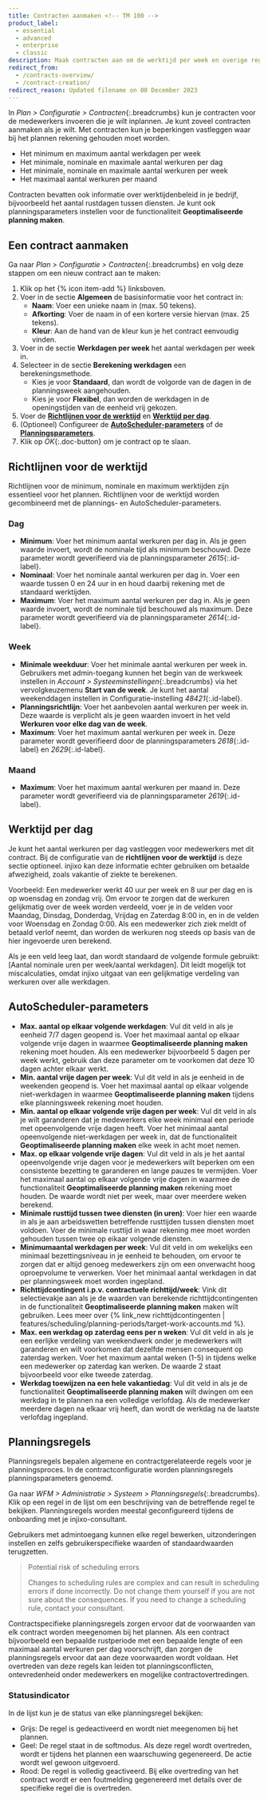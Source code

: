```yaml
---
title: Contracten aanmaken <!-- TM 100 -->
product_label:
  - essential
  - advanced
  - enterprise
  - classic
description: Maak contracten aan om de werktijd per week en overige regels voor je medewerkers vast te leggen. <!-- TM 100 -->
redirect_from:
  - /contracts-overview/
  - /contract-creation/
redirect_reason: Updated filename on 08 December 2023
---
```


In _Plan > Configuratie > Contracten_{:.breadcrumbs} kun je contracten voor de medewerkers invoeren die je wilt inplannen. Je kunt zoveel contracten aanmaken als je wilt. Met contracten kun je beperkingen vastleggen waar bij het plannen rekening gehouden moet worden. <!-- TM 100 -->

- Het minimum en maximum aantal werkdagen per week <!-- TM 100 -->
- Het minimale, nominale en maximale aantal werkuren per dag <!-- TM 100 -->
- Het minimale, nominale en maximale aantal werkuren per week <!-- TM 100 -->
- Het maximaal aantal werkuren per maand <!-- TM 100 -->

Contracten bevatten ook informatie over werktijdenbeleid in je bedrijf, bijvoorbeeld het aantal rustdagen tussen diensten. Je kunt ook planningsparameters instellen voor de functionaliteit **Geoptimaliseerde planning maken**. <!-- TM 100 -->

## Een contract aanmaken <!-- TM 100 -->

Ga naar _Plan > Configuratie > Contracten_{:.breadcrumbs} en volg deze stappen om een nieuw contract aan te maken: <!-- TM 100 -->

1. Klik op het {% icon item-add %} linksboven. <!-- TM 100 -->
2. Voer in de sectie **Algemeen** de basisinformatie voor het contract in:<br> <!-- TM 100 -->
    - **Naam**: Voer een unieke naam in (max. 50 tekens). <!-- TM 100 -->
    - **Afkorting**: Voer de naam in of een kortere versie hiervan (max. 25 tekens). <!-- TM 100 -->
    - **Kleur**: Aan de hand van de kleur kun je het contract eenvoudig vinden. <!-- TM 100 -->
3. Voer in de sectie **Werkdagen per week** het aantal werkdagen per week in. <!-- TM 100 -->
4. Selecteer in de sectie **Berekening werkdagen** een berekeningsmethode. <br> <!-- TM 100 -->
    - Kies je voor **Standaard**, dan wordt de volgorde van de dagen in de planningsweek aangehouden.<br> <!-- TM 100 -->
    - Kies je voor **Flexibel**, dan worden de werkdagen in de openingstijden van de eenheid vrij gekozen. <!-- TM 100 -->
5. Voer de [**Richtlijnen voor de werktijd**](#richtlijnen-voor-de-werktijd) en [**Werktijd per dag**](#werktijd-per-dag). <!-- TM 100 -->
6. (Optioneel) Configureer de [**AutoScheduler-parameters**](#autoscheduler-parameters) of de [**Planningsparameters**](#planningsregels). <!-- TM 100 -->
7. Klik op _OK_{:.doc-button} om je contract op te slaan. <!-- TM 100 -->

## Richtlijnen voor de werktijd <!-- TM 100 -->

Richtlijnen voor de minimum, nominale en maximum werktijden zijn essentieel voor het plannen. Richtlijnen voor de werktijd worden gecombineerd met de plannings- en AutoScheduler-parameters. <!-- TM 100 -->

### Dag <!-- TM 100 -->

- **Minimum**: Voer het minimum aantal werkuren per dag in. Als je geen waarde invoert, wordt de nominale tijd als minimum beschouwd. Deze parameter wordt geverifieerd via de planningsparameter _2615_{:.id-label}. <!-- TM 100 -->
- **Nominaal**: Voer het nominale aantal werkuren per dag in. Voer een waarde tussen 0 en 24 uur in en houd daarbij rekening met de standaard werktijden. <!-- TM 100 -->
- **Maximum**: Voer het maximum aantal werkuren per dag in. Als je geen waarde invoert, wordt de nominale tijd beschouwd als maximum. Deze parameter wordt geverifieerd via de planningsparameter _2614_{:.id-label}. <!-- TM 100 -->

### Week <!-- TM 100 -->

- **Minimale weekduur**: Voer het minimale aantal werkuren per week in. Gebruikers met admin-toegang kunnen het begin van de werkweek instellen in _Account > Systeeminstellingen_{:.breadcrumbs} via het vervolgkeuzemenu **Start van de week**. Je kunt het aantal weekenddagen instellen in Configuratie-instelling _48421_{:.id-label}. <!-- GPT translation -->
- **Planningsrichtlijn**: Voer het aanbevolen aantal werkuren per week in. Deze waarde is verplicht als je geen waarden invoert in het veld **Werkuren voor elke dag van de week**. <!-- GPT translation -->
- **Maximum**: Voer het maximum aantal werkuren per week in. Deze parameter wordt geverifieerd door de planningsparameters _2618_{:.id-label} en _2629_{:.id-label}. <!-- GPT translation -->

### Maand <!-- TM 100 -->

- **Maximum**: Voer het maximum aantal werkuren per maand in. Deze parameter wordt geverifieerd via de planningsparameter _2619_{:.id-label}. <!-- TM 100 -->


## Werktijd per dag <!-- TM 100 -->

Je kunt het aantal werkuren per dag vastleggen voor medewerkers met dit contract. Bij de configuratie van de **richtlijnen voor de werktijd** is deze sectie optioneel. injixo kan deze informatie echter gebruiken om betaalde afwezigheid, zoals vakantie of ziekte te berekenen. <!-- TM 100 -->

Voorbeeld: <!-- TM 100 -->
Een medewerker werkt 40 uur per week en 8 uur per dag en is op woensdag en zondag vrij. Om ervoor te zorgen dat de werkuren gelijkmatig over de week worden verdeeld, voer je in de velden voor Maandag, Dinsdag, Donderdag, Vrijdag en Zaterdag 8:00 in, en in de velden voor Woensdag en Zondag 0:00. Als een medewerker zich ziek meldt of betaald verlof neemt, dan worden de werkuren nog steeds op basis van de hier ingevoerde uren berekend. <!-- TM 100 -->

Als je een veld leeg laat, dan wordt standaard de volgende formule gebruikt: [Aantal nominale uren per week/aantal werkdagen]. Dit leidt mogelijk tot miscalculaties, omdat injixo uitgaat van een gelijkmatige verdeling van werkuren over alle werkdagen. <!-- TM 100 -->

## AutoScheduler-parameters <!-- TM 100 -->


- **Max. aantal op elkaar volgende werkdagen**: Vul dit veld in als je eenheid 7/7 dagen geopend is. Voer het maximaal aantal op elkaar volgende vrije dagen in waarmee **Geoptimaliseerde planning maken** rekening moet houden. Als een medewerker bijvoorbeeld 5 dagen per week werkt, gebruik dan deze parameter om te voorkomen dat deze 10 dagen achter elkaar werkt. <!-- TM 100 -->
- **Min. aantal vrije dagen per week**: Vul dit veld in als je eenheid in de weekenden geopend is. Voer het maximaal aantal op elkaar volgende niet-werkdagen in waarmee **Geoptimaliseerde planning maken** tijdens elke planningsweek rekening moet houden. <!-- TM 100 -->
- **Min. aantal op elkaar volgende vrije dagen per week**: Vul dit veld in als je wilt garanderen dat je medewerkers elke week minimaal een periode met opeenvolgende vrije dagen heeft. Voer het minimaal aantal opeenvolgende niet-werkdagen per week in, dat de functionaliteit **Geoptimaliseerde planning maken** elke week in acht moet nemen. <!-- TM 100 -->
- **Max. op elkaar volgende vrije dagen**: Vul dit veld in als je het aantal opeenvolgende vrije dagen voor je medewerkers wilt beperken om een consistente bezetting te garanderen en lange pauzes te vermijden. Voer het maximaal aantal op elkaar volgende vrije dagen in waarmee de functionaliteit **Geoptimaliseerde planning maken** rekening moet houden. De waarde wordt niet per week, maar over meerdere weken berekend. <!-- TM 100 -->
- **Minimale rusttijd tussen twee diensten (in uren)**: Voer hier een waarde in als je aan arbeidswetten betreffende rusttijden tussen diensten moet voldoen. Voer de minimale rusttijd in waar rekening mee moet worden gehouden tussen twee op eikaar volgende diensten. <!-- GPT translation -->
- **Minimumaantal werkdagen per week**: Vul dit veld in om wekelijks een minimaal bezettingsniveau in je eenheid te behouden, om ervoor te zorgen dat er altijd genoeg medewerkers zijn om een onverwacht hoog oproepvolume te verwerken. Voer het minimaal aantal werkdagen in dat per planningsweek moet worden ingepland. <!-- TM 100 -->
- **Richttijdcontingent i.p.v. contractuele richttijd/week**: Vink dit selectievakje aan als je de waarden van berekende richttijdcontingenten in de functionaliteit **Geoptimaliseerde planning maken** maken wilt gebruiken. Lees meer over {% link_new richttijdcontingenten | features/scheduling/planning-periods/target-work-accounts.md %}. <!-- TM 100 -->
- **Max. een werkdag op zaterdag eens per n weken**: Vul dit veld in als je een eerlijke verdeling van weekendwerk onder je medewerkers wilt garanderen en wilt voorkomen dat dezelfde mensen consequent op zaterdag werken. Voer het maximum aantal weken (1-5) in tijdens welke een medewerker op zaterdag kan werken. De waarde 2 staat bijvoorbeeld voor elke tweede zaterdag. <!-- TM 100 -->
- **Werkdag toewijzen na een hele vakantiedag**: Vul dit veld in als je de functionaliteit **Geoptimaliseerde planning maken** wilt dwingen om een werkdag in te plannen na een volledige verlofdag. Als de medewerker meerdere dagen na elkaar vrij heeft, dan wordt de werkdag na de laatste verlofdag ingepland. <!-- TM 100 -->

## Planningsregels <!-- TM 100 -->

Planningsregels bepalen algemene en contractgerelateerde regels voor je planningsproces. In de contractconfiguratie worden planningsregels planningsparameters genoemd. <!-- TM 100 -->

Ga naar _WFM > Administratie > Systeem > Planningsregels_{:.breadcrumbs}. Klik op een regel in de lijst om een beschrijving van de betreffende regel te bekijken. Planningsregels worden meestal geconfigureerd tijdens de onboarding met je injixo-consultant. <!-- TM 100 -->

Gebruikers met admintoegang kunnen elke regel bewerken, uitzonderingen instellen en zelfs gebruikerspecifieke waarden of standaardwaarden terugzetten. <!-- TM 100 -->

> Potential risk of scheduling errors
>
> Changes to scheduling rules are complex and can result in scheduling errors if done incorrectly. Do not change them yourself if you are not sure about the consequences. If you need to change a scheduling rule, contact your consultant.

Contractspecifieke planningsregels zorgen ervoor dat de voorwaarden van elk contract worden meegenomen bij het plannen. Als een contract bijvoorbeeld een bepaalde rustperiode met een bepaalde lengte of een maximaal aantal werkuren per dag voorschrijft, dan zorgen de planningsregels ervoor dat aan deze voorwaarden wordt voldaan. Het overtreden van deze regels kan leiden tot planningsconflicten, ontevredenheid onder medewerkers en mogelijke contractovertredingen. <!-- TM 100 -->

### Statusindicator <!-- TM 100 -->

In de lijst kun je de status van elke planningsregel bekijken: <!-- TM 100 -->

  - Grijs: De regel is gedeactiveerd en wordt niet meegenomen bij het plannen. <!-- TM 100 -->
  - Geel: De regel staat in de softmodus. Als deze regel wordt overtreden, wordt er tijdens het plannen een waarschuwing gegenereerd. De actie wordt wel gewoon uitgevoerd. <!-- TM 100 -->
  - Rood: De regel is volledig geactiveerd. Bij elke overtreding van het contract wordt er een foutmelding gegenereerd met details over de specifieke regel die is overtreden. <!-- TM 100 -->